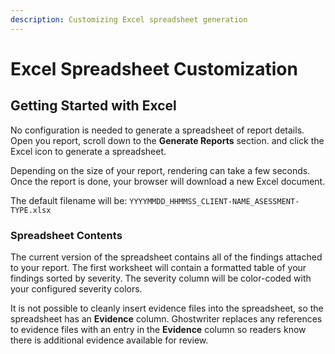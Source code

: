 ```yaml
---
description: Customizing Excel spreadsheet generation
---
```


# Excel Spreadsheet Customization

## Getting Started with Excel

No configuration is needed to generate a spreadsheet of report details. Open you report, scroll down to the **Generate Reports** section. and click the Excel icon to generate a spreadsheet.

Depending on the size of your report, rendering can take a few seconds. Once the report is done, your browser will download a new Excel document.

The default filename will be: `YYYYMMDD_HHMMSS_CLIENT-NAME_ASESSMENT-TYPE.xlsx`

### Spreadsheet Contents

The current version of the spreadsheet contains all of the findings attached to your report. The first worksheet will contain a formatted table of your findings sorted by severity. The severity column will be color-coded with your configured severity colors.

It is not possible to cleanly insert evidence files into the spreadsheet, so the spreadsheet has an **Evidence** column. Ghostwriter replaces any references to evidence files with an entry in the **Evidence** column so readers know there is additional evidence available for review.

